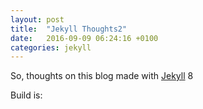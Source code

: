 ```yaml
---
layout: post
title:  "Jekyll Thoughts2"
date:   2016-09-09 06:24:16 +0100
categories: jekyll 
---
```

So, thoughts on this blog made with [Jekyll][jekyll] 8


Build is:





[jekyll]: http://jekyllrb.com
[jekyll-docs]: http://jekyllrb.com/docs/home
[jekyll-gh]:   https://github.com/jekyll/jekyll
[jekyll-talk]: https://talk.jekyllrb.com/
